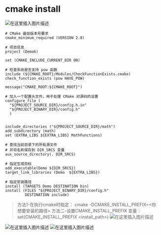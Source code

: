 # cmake install

![在这里插入图片描述](https://img-blog.csdnimg.cn/54ece2db0c0c4a7dbb222d39832235a9.png?x-oss-process=image/watermark,type_ZHJvaWRzYW5zZmFsbGJhY2s,shadow_50,text_Q1NETiBAaGFuaHkyNDE2,size_20,color_FFFFFF,t_70,g_se,x_16)

```clike
# CMake 最低版本号要求
cmake_minimum_required (VERSION 2.8)

# 项目信息
project (Demo6)

set (CMAKE_INCLUDE_CURRENT_DIR ON)

# 检查系统是否支持 pow 函数
include (${CMAKE_ROOT}/Modules/CheckFunctionExists.cmake)
check_function_exists (pow HAVE_POW)

message("CMAKE_ROOT:${CMAKE_ROOT}")

# 加入一个配置头文件，用于处理 CMake 对源码的设置
configure_file (
  "${PROJECT_SOURCE_DIR}/config.h.in"
  "${PROJECT_BINARY_DIR}/config.h"
  )


include_directories ("${PROJECT_SOURCE_DIR}/math")
add_subdirectory (math)
set (EXTRA_LIBS ${EXTRA_LIBS} MathFunctions)

# 查找当前目录下的所有源文件
# 并将名称保存到 DIR_SRCS 变量
aux_source_directory(. DIR_SRCS)

# 指定生成目标
add_executable(Demo ${DIR_SRCS})
target_link_libraries (Demo  ${EXTRA_LIBS})

# 指定安装路径
install (TARGETS Demo DESTINATION bin)
install (FILES "${PROJECT_BINARY_DIR}/config.h"
         DESTINATION include)

```
> 方法1-在执行cmake时指定：
> cmake -DCMAKE_INSTALL_PREFIX=<你想要安装的路径>
> 方法二-设置CMAKE_INSTALL_PREFIX 变量：
> set(CMAKE_INSTALL_PREFIX <install_path>)
> ![在这里插入图片描述](https://img-blog.csdnimg.cn/8539b6129dc04362b1c589522d3f0150.png?x-oss-process=image/watermark,type_ZHJvaWRzYW5zZmFsbGJhY2s,shadow_50,text_Q1NETiBAaGFuaHkyNDE2,size_20,color_FFFFFF,t_70,g_se,x_16)

![在这里插入图片描述](https://img-blog.csdnimg.cn/6ccc16af77df41ad8345d9927e309fab.png?x-oss-process=image/watermark,type_ZHJvaWRzYW5zZmFsbGJhY2s,shadow_50,text_Q1NETiBAaGFuaHkyNDE2,size_20,color_FFFFFF,t_70,g_se,x_16)
![在这里插入图片描述](https://img-blog.csdnimg.cn/ebe15118a31f4171bd1106358fcf542f.png?x-oss-process=image/watermark,type_ZHJvaWRzYW5zZmFsbGJhY2s,shadow_50,text_Q1NETiBAaGFuaHkyNDE2,size_20,color_FFFFFF,t_70,g_se,x_16)